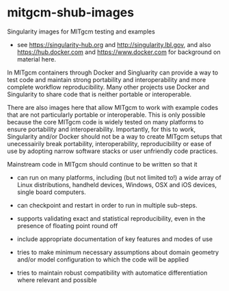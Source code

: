 # mitgcm-shub-images
Singularity images for MITgcm testing and examples

- see https://singularity-hub.org and http://singularity.lbl.gov, and also https://hub.docker.com and https://www.docker.com for background on material here. 

In MITgcm containers through Docker and Singluarity can provide a way to test code and maintain strong portability and interoperability and more complete workflow reproducibility. Many other projects use Docker and Singularity to share code that is neither portable or interoperable. 

There are also images here that allow MITgcm to work with example codes that are not particularly portable or interoperable. This is only possible because the core MITgcm code is widely tested on many platforms to ensure portability and interoperability. Importantly, for this to work, Singularity and/or Docker should not be a way to create MITgcm setups that unecessairily break portability, interoperability, reproducibility or ease of use by adopting narrow software stacks or user unfriendly code practices. 

Mainstream code in MITgcm should continue to be written so that it 

- can run on many platforms, including (but not limited to!) a wide array of Linux distributions, handheld devices, Windows, OSX and iOS devices, single board computers.

- can checkpoint and restart in order to run in multiple sub-steps.

- supports validating exact and statistical reproducibility, even in the presence of floating point round off

- include appropriate documentation of key features and modes of use

- tries to make minimum necessary assumptions about domain geometry and/or model configuration to which the code will be applied

- tries to maintain robust compatibility with automatice differentiation where relevant and possible
